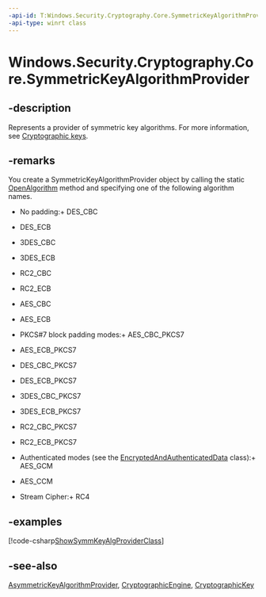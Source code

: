```yaml
---
-api-id: T:Windows.Security.Cryptography.Core.SymmetricKeyAlgorithmProvider
-api-type: winrt class
---
```


<!-- Class syntax.
public class SymmetricKeyAlgorithmProvider : Windows.Security.Cryptography.Core.ISymmetricKeyAlgorithmProvider
-->

# Windows.Security.Cryptography.Core.SymmetricKeyAlgorithmProvider

## -description
Represents a provider of symmetric key algorithms. For more information, see [Cryptographic keys](https://msdn.microsoft.com/library/f35bebdf-28c5-4f91-a94e-f7d862b6ed59).

## -remarks
You create a SymmetricKeyAlgorithmProvider object by calling the static [OpenAlgorithm](symmetrickeyalgorithmprovider_openalgorithm_637226074.md) method and specifying one of the following algorithm names.


+ No padding:+ DES_CBC
+ DES_ECB
+ 3DES_CBC
+ 3DES_ECB
+ RC2_CBC
+ RC2_ECB
+ AES_CBC
+ AES_ECB

+ PKCS#7 block padding modes:+ AES_CBC_PKCS7
+ AES_ECB_PKCS7
+ DES_CBC_PKCS7
+ DES_ECB_PKCS7
+ 3DES_CBC_PKCS7
+ 3DES_ECB_PKCS7
+ RC2_CBC_PKCS7
+ RC2_ECB_PKCS7

+ Authenticated modes (see the [EncryptedAndAuthenticatedData](encryptedandauthenticateddata.md) class):+ AES_GCM
+ AES_CCM

+ Stream Cipher:+ RC4



## -examples


[!code-csharp[ShowSymmKeyAlgProviderClass](../windows.security.cryptography/code/crypto-snippets/cs/cryptosnippets.cs#ShowSymmKeyAlgProviderClass)]


## -see-also
[AsymmetricKeyAlgorithmProvider](asymmetrickeyalgorithmprovider.md), [CryptographicEngine](cryptographicengine.md), [CryptographicKey](cryptographickey.md)
